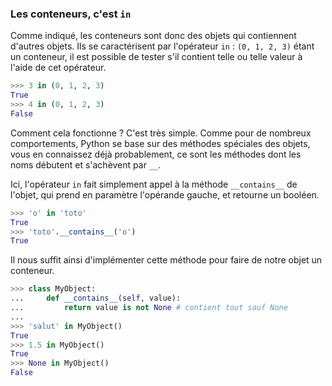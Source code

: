 ### Les conteneurs, c'est `in`

Comme indiqué, les conteneurs sont donc des objets qui contiennent d'autres objets.
Ils se caractérisent par l'opérateur `in` : `(0, 1, 2, 3)` étant un conteneur, il est possible de tester s'il contient telle ou telle valeur à l'aide de cet opérateur.

```python
>>> 3 in (0, 1, 2, 3)
True
>>> 4 in (0, 1, 2, 3)
False
```

Comment cela fonctionne ? C'est très simple. Comme pour de nombreux comportements, Python se base sur des méthodes spéciales des objets, vous en connaissez déjà probablement, ce sont les méthodes dont les noms débutent et s'achèvent par `__`.

Ici, l'opérateur `in` fait simplement appel à la méthode `__contains__` de l'objet, qui prend en paramètre l'opérande gauche, et retourne un booléen.

```python
>>> 'o' in 'toto'
True
>>> 'toto'.__contains__('o')
True
```

Il nous suffit ainsi d'implémenter cette méthode pour faire de notre objet un conteneur.

```python
>>> class MyObject:
...     def __contains__(self, value):
...         return value is not None # contient tout sauf None
...
>>> 'salut' in MyObject()
True
>>> 1.5 in MyObject()
True
>>> None in MyObject()
False
```
